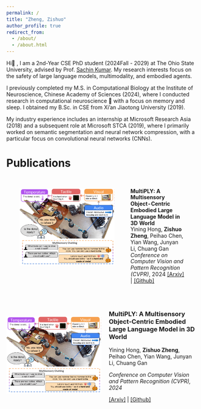 ```yaml
---
permalink: /
title: "Zheng, Zishuo"
author_profile: true
redirect_from: 
  - /about/
  - /about.html
---
```


Hi👋 , I am a 2nd-Year CSE PhD student (2024Fall - 2029) at The Ohio State University, advised by Prof. <a href="https://sites.google.com/view/sachinkumar" target="_blank">Sachin Kumar</a>. My research interests focus on the safety of large language models, multimodality, and embodied agents.

I previously completed my M.S. in Computational Biology at the Institute of Neuroscience, Chinese Academy of Sciences (2024), where I conducted research in computational neuroscience 🧠 with a focus on memory and sleep. I obtained my B.Sc. in CSE from Xi’an Jiaotong University (2019).

My industry experience includes an internship at Microsoft Research Asia (2018) and a subsequent role at Microsoft STCA (2019), where I primarily worked on semantic segmentation and neural network compression, with a particular focus on convolutional neural networks (CNNs).

Publications
======

<table style="border-collapse: separate; border-spacing: 2em; width:100%;">
  <tbody>
    <tr>
      <td style="border:none; vertical-align:top; width:250px;">
        <img src="../images/multiply.png" width="400">
      </td>
      <td style="border:none; vertical-align:top; line-height:1.2;">
        <b>MultiPLY: A Multisensory Object-Centric Embodied Large Language Model in 3D World</b><br>
        Yining Hong, <strong>Zishuo Zheng</strong>, Peihao Chen, Yian Wang, Junyan Li, Chuang Gan<br>
        <i>Conference on Computer Vision and Pattern Recognition (CVPR)</i>, 2024
        <a href="https://arxiv.org/abs/2401.08577" target="_blank">[Arxiv]</a> | 
        <a href="https://github.com/UMass-Embodied-AGI/MultiPLY" target="_blank">[Github]</a>
      </td>
    </tr>
  </tbody>
</table>


<div style="display:flex;align-items:center;margin-bottom:30px;">
  <img src="../images/multiply.png" alt="MultiPLY" style="width:250px;margin-right:20px;">
  <div class="paper-info">
    <h3>MultiPLY: A Multisensory Object-Centric Embodied Large Language Model in 3D World</h3>
    <p>Yining Hong, <strong>Zishuo Zheng</strong>, Peihao Chen, Yian Wang, Junyan Li, Chuang Gan</p>
    <p><em>Conference on Computer Vision and Pattern Recognition (CVPR), 2024</em></p>
    <p>
      <a href="https://arxiv.org/abs/2401.08577" target="_blank">[Arxiv]</a> | 
      <a href="https://github.com/UMass-Embodied-AGI/MultiPLY" target="_blank">[Github]</a>
    </p>
  </div>
</div>

